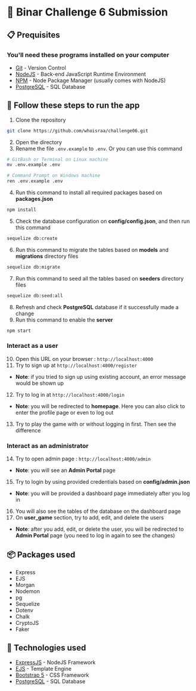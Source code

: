 # 🌾 Binar Challenge 6 Submission 

## 📋 Prequisites
### You'll need these programs installed on your computer
- [Git](https://git-scm.com/downloads) - Version Control
- [NodeJS](https://nodejs.org/en/download/) - Back-end JavaScript Runtime Environment
- [NPM](https://www.npmjs.com/) - Node Package Manager (usually comes with NodeJS)
- [PostgreSQL](https://www.postgresql.org/download/) - SQL Database

## 🚀 Follow these steps to run the app

1. Clone the repository 
```bash
git clone https://github.com/whoisraa/challenge06.git
```
2. Open the directory
3. Rename the file `.env.example` to `.env`. Or you can use this command
```bash
# GitBash or Terminal on Linux machine
mv .env.example .env

# Command Prompt on Windows machine
ren .env.example .env
```
4. Run this command to install all required packages based on **packages.json**
```bash
npm install 
```
5. Check the database configuration on **config/config.json**, and then run this command
```bash
sequelize db:create
```
6. Run this command to migrate the tables based on **models** and **migrations** directory files
```bash
sequelize db:migrate
```
7. Run this command to seed all the tables based on **seeders** directory files
```bash
sequelize db:seed:all
```
8. Refresh and check **PostgreSQL** database if it successfully made a change
9. Run this command to enable the **server**
```bash
npm start
```

### Interact as a user

10. Open this URL on your browser : `http://localhost:4000`
11. Try to sign up at `http://localhost:4000/register`
* **Note**: if you tried to sign up using existing account, an error message would be shown up
12. Try to log in at `http://localhost:4000/login`
* **Note**: you will be redirected to **homepage**. Here you can also click to enter the profile page or even to log out
13. Try to play the game with or without logging in first. Then see the difference

### Interact as an administrator

14. Try to open admin page : `http://localhost:4000/admin`
* **Note**: you will see an **Admin Portal** page
15. Try to login by using provided credentials based on **config/admin.json**
* **Note**: you will be provided a dashboard page immediately after you log in
16. You will also see the tables of the database on the dashboard page
17. On **user_game** section, try to add, edit, and delete the users
* **Note**: after you add, edit, or delete the user, you will be redirected to **Admin Portal** page (you need to log in again to see the changes)

## 📦 Packages used 

- Express
- EJS 
- Morgan 
- Nodemon
- pg
- Sequelize
- Dotenv
- Chalk
- CryptoJS
- Faker

## 🌌 Technologies used 

- [ExpressJS](https://expressjs.com) - NodeJS Framework
- [EJS](https://ejs.co/) - Template Engine
- [Bootstrap 5](https://getbootstrap.com/docs/5.1/getting-started/introduction/) - CSS Framework
- [PostgreSQL](https://www.postgresql.org/download/) - SQL Database
